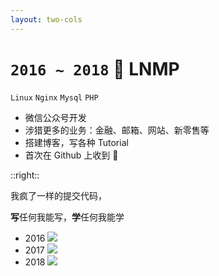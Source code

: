 ```yaml
---
layout: two-cols
---
```


# `2016 ~ 2018` <Marker class="text-orange-400">🎉 LNMP</Marker>

`Linux` `Nginx` `Mysql` `PHP`

- 微信公众号开发
- 涉猎更多的业务：金融、邮箱、网站、新零售等
- 搭建博客，写各种 Tutorial
- 首次在 Github 上收到 🌟

::right::

<v-click>

我疯了一样的提交代码，

**写**任何我能写，**学**任何我能学

- 2016
  <img src="/2016.jpg" />
- 2017
  <img src="/2017.jpg" />
- 2018
  <img src="/2018.jpg" />

</v-click>
